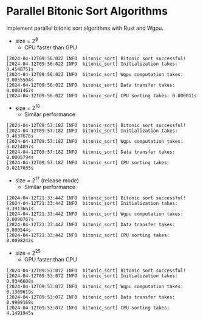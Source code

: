 
# Parallel Bitonic Sort Algorithms

Implement parallel bitonic sort algorithms with Rust and Wgpu.

- size = $2^{8}$
  - CPU faster than GPU

```log
[2024-04-12T09:56:02Z INFO  bitonic_sort] Bitonic sort successful!
[2024-04-12T09:56:02Z INFO  bitonic_sort] Initialization takes: 0.4548751s
[2024-04-12T09:56:02Z INFO  bitonic_sort] Wgpu computation takes: 0.0055504s
[2024-04-12T09:56:02Z INFO  bitonic_sort] Data transfer takes: 0.0001467s
[2024-04-12T09:56:02Z INFO  bitonic_sort] CPU sorting takes: 0.000011s
```

- size = $2^{18}$
  - Similar performance

```log
[2024-04-12T09:57:18Z INFO  bitonic_sort] Bitonic sort successful!
[2024-04-12T09:57:18Z INFO  bitonic_sort] Initialization takes: 0.4637676s
[2024-04-12T09:57:18Z INFO  bitonic_sort] Wgpu computation takes: 0.0214897s
[2024-04-12T09:57:18Z INFO  bitonic_sort] Data transfer takes: 0.0005794s
[2024-04-12T09:57:18Z INFO  bitonic_sort] CPU sorting takes: 0.0217035s
```

- size = $2^{17}$ (release mode)
  - Similar performance

```log
[2024-04-12T21:33:44Z INFO  bitonic_sort] Bitonic sort successful!
[2024-04-12T21:33:44Z INFO  bitonic_sort] Initialization takes: 0.3913661s
[2024-04-12T21:33:44Z INFO  bitonic_sort] Wgpu computation takes: 0.0090767s
[2024-04-12T21:33:44Z INFO  bitonic_sort] Data transfer takes: 0.000544s
[2024-04-12T21:33:44Z INFO  bitonic_sort] CPU sorting takes: 0.0098242s
```

- size = $2^{25}$
  - GPU faster than CPU

```log
[2024-04-12T09:53:07Z INFO  bitonic_sort] Bitonic sort successful!
[2024-04-12T09:53:07Z INFO  bitonic_sort] Initialization takes: 0.9346608s
[2024-04-12T09:53:07Z INFO  bitonic_sort] Wgpu computation takes: 0.1369619s
[2024-04-12T09:53:07Z INFO  bitonic_sort] Data transfer takes: 0.9909169s
[2024-04-12T09:53:07Z INFO  bitonic_sort] CPU sorting takes: 4.1491945s
```
